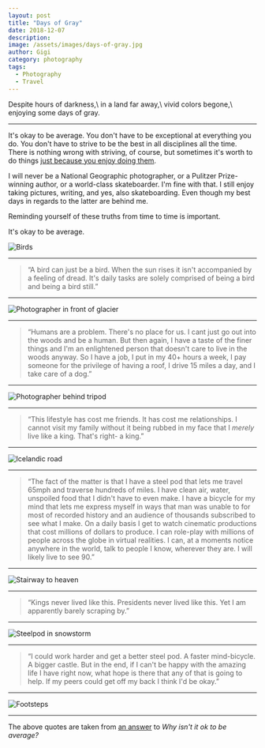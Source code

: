 ```yaml
---
layout: post
title: "Days of Gray"
date: 2018-12-07
description:
image: /assets/images/days-of-gray.jpg
author: Gigi
category: photography
tags:
  - Photography
  - Travel
---
```


Despite hours of darkness,\\
in a land far away,\\
vivid colors begone,\\
enjoying some days of gray.

----

It's okay to be average. You don't have to be exceptional at everything you do. You don't have to strive to be the best in all disciplines all the time. There is nothing wrong with striving, of course, but sometimes it's worth to do things [just because you enjoy doing them](https://www.theodysseyonline.com/death-of-the-hobby).

I will never be a National Geographic photographer, or a Pulitzer Prize-winning author, or a world-class skateboarder. I'm fine with that. I still enjoy taking pictures, writing, and yes, also skateboarding. Even though my best days in regards to the latter are behind me.

Reminding yourself of these truths from time to time is important.

It's okay to be average.

![Birds](/assets/images/birds-being-birds.jpg#full)

----

<blockquote>
“A bird can just be a bird. When the sun rises it isn't accompanied by a feeling of dread. It's daily tasks are solely comprised of being a bird and being a bird still.”
</blockquote>

----

![Photographer in front of glacier](/assets/images/photographer-in-front-of-glacier.jpg#full)

----

<blockquote>
“Humans are a problem. There's no place for us. I cant just go out into the woods and be a human. But then again, I have a taste of the finer things and I'm an enlightened person that doesn't care to live in the woods anyway. So I have a job, I put in my 40+ hours a week, I pay someone for the privilege of having a roof, I drive 15 miles a day, and I take care of a dog.”
</blockquote>

----

![Photographer behind tripod](/assets/images/photographer-behind-tripod.jpg#full)

----

<blockquote>
“This lifestyle has cost me friends. It has cost me relationships. I cannot visit my family without it being rubbed in my face that I <i>merely</i> live like a king. That's right- a king.”
</blockquote>

----

![Icelandic road](/assets/images/icelandic-road.jpg#full)

----

<blockquote>
“The fact of the matter is that I have a steel pod that lets me travel 65mph and traverse hundreds of miles. I have clean air, water, unspoiled food that I didn't have to even make. I have a bicycle for my mind that lets me express myself in ways that man was unable to for most of recorded history and an audience of thousands subscribed to see what I make. On a daily basis I get to watch cinematic productions that cost millions of dollars to produce. I can role-play with millions of people across the globe in virtual realities. I can, at a moments notice anywhere in the world, talk to people I know, wherever they are. I will likely live to see 90.”
</blockquote>

----

![Stairway to heaven](/assets/images/stairway-to-heaven.jpg#full)

----

<blockquote>
“Kings never lived like this. Presidents never lived like this. Yet I am apparently barely scraping by.”
</blockquote>

----

![Steelpod in snowstorm](/assets/images/steelpod-in-snowstorm.jpg#full)

----

<blockquote>
“I could work harder and get a better steel pod. A faster mind-bicycle. A bigger castle. But in the end, if I can't be happy with the amazing life I have right now, what hope is there that any of that is going to help. If my peers could get off my back I think I'd be okay.”
</blockquote>

----

![Footsteps](/assets/images/footsteps-black-sand.jpg#full)

----

The above quotes are taken from [an answer](https://www.reddit.com/r/self/comments/4hsjkg/why_isnt_it_ok_to_be_average/d2s8t4m/) to _Why isn't it ok to be average?_
